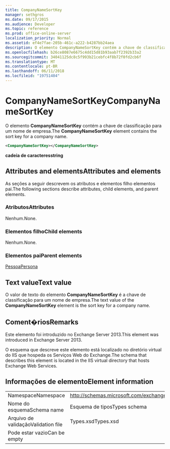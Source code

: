```yaml
---
title: CompanyNameSortKey
manager: sethgros
ms.date: 09/17/2015
ms.audience: Developer
ms.topic: reference
ms.prod: office-online-server
localization_priority: Normal
ms.assetid: ef4e7fae-205b-461c-a222-b4287bb24aea
description: O elemento CompanyNameSortKey contém a chave de classificação para um nome de empresa.
ms.openlocfilehash: b26ce8087e6675c4dd15d81b93aab7f2392b33a2
ms.sourcegitcommit: 34041125dc8c5f993b21cebfc4f8b72f0fd2cb6f
ms.translationtype: MT
ms.contentlocale: pt-BR
ms.lasthandoff: 06/11/2018
ms.locfileid: "19751404"
---
```

# <a name="companynamesortkey"></a><span data-ttu-id="2ce37-103">CompanyNameSortKey</span><span class="sxs-lookup"><span data-stu-id="2ce37-103">CompanyNameSortKey</span></span>

<span data-ttu-id="2ce37-104">O elemento **CompanyNameSortKey** contém a chave de classificação para um nome de empresa.</span><span class="sxs-lookup"><span data-stu-id="2ce37-104">The **CompanyNameSortKey** element contains the sort key for a company name.</span></span> 
  
```XML
<CompanyNameSortKey></CompanyNameSortKey>
```

 <span data-ttu-id="2ce37-105">**cadeia de caracteres**</span><span class="sxs-lookup"><span data-stu-id="2ce37-105">**string**</span></span>
## <a name="attributes-and-elements"></a><span data-ttu-id="2ce37-106">Attributes and elements</span><span class="sxs-lookup"><span data-stu-id="2ce37-106">Attributes and elements</span></span>

<span data-ttu-id="2ce37-107">As seções a seguir descrevem os atributos e elementos filho elementos pai.</span><span class="sxs-lookup"><span data-stu-id="2ce37-107">The following sections describe attributes, child elements, and parent elements.</span></span>
  
### <a name="attributes"></a><span data-ttu-id="2ce37-108">Atributos</span><span class="sxs-lookup"><span data-stu-id="2ce37-108">Attributes</span></span>

<span data-ttu-id="2ce37-109">Nenhum.</span><span class="sxs-lookup"><span data-stu-id="2ce37-109">None.</span></span>
  
### <a name="child-elements"></a><span data-ttu-id="2ce37-110">Elementos filho</span><span class="sxs-lookup"><span data-stu-id="2ce37-110">Child elements</span></span>

<span data-ttu-id="2ce37-111">Nenhum.</span><span class="sxs-lookup"><span data-stu-id="2ce37-111">None.</span></span>
  
### <a name="parent-elements"></a><span data-ttu-id="2ce37-112">Elementos pai</span><span class="sxs-lookup"><span data-stu-id="2ce37-112">Parent elements</span></span>

[<span data-ttu-id="2ce37-113">Pessoa</span><span class="sxs-lookup"><span data-stu-id="2ce37-113">Persona</span></span>](persona.md)
  
## <a name="text-value"></a><span data-ttu-id="2ce37-114">Text value</span><span class="sxs-lookup"><span data-stu-id="2ce37-114">Text value</span></span>

<span data-ttu-id="2ce37-115">O valor de texto do elemento **CompanyNameSortKey** é a chave de classificação para um nome de empresa.</span><span class="sxs-lookup"><span data-stu-id="2ce37-115">The text value of the **CompanyNameSortKey** element is the sort key for a company name.</span></span> 
  
## <a name="remarks"></a><span data-ttu-id="2ce37-116">Coment�rios</span><span class="sxs-lookup"><span data-stu-id="2ce37-116">Remarks</span></span>

<span data-ttu-id="2ce37-117">Este elemento foi introduzido no Exchange Server 2013.</span><span class="sxs-lookup"><span data-stu-id="2ce37-117">This element was introduced in Exchange Server 2013.</span></span>
  
<span data-ttu-id="2ce37-118">O esquema que descreve este elemento está localizado no diretório virtual do IIS que hospeda os Serviços Web do Exchange.</span><span class="sxs-lookup"><span data-stu-id="2ce37-118">The schema that describes this element is located in the IIS virtual directory that hosts Exchange Web Services.</span></span>
  
## <a name="element-information"></a><span data-ttu-id="2ce37-119">Informações de elemento</span><span class="sxs-lookup"><span data-stu-id="2ce37-119">Element information</span></span>

|||
|:-----|:-----|
|<span data-ttu-id="2ce37-120">Namespace</span><span class="sxs-lookup"><span data-stu-id="2ce37-120">Namespace</span></span>  <br/> |http://schemas.microsoft.com/exchange/services/2006/types  <br/> |
|<span data-ttu-id="2ce37-121">Nome do esquema</span><span class="sxs-lookup"><span data-stu-id="2ce37-121">Schema name</span></span>  <br/> |<span data-ttu-id="2ce37-122">Esquema de tipos</span><span class="sxs-lookup"><span data-stu-id="2ce37-122">Types schema</span></span>  <br/> |
|<span data-ttu-id="2ce37-123">Arquivo de validação</span><span class="sxs-lookup"><span data-stu-id="2ce37-123">Validation file</span></span>  <br/> |<span data-ttu-id="2ce37-124">Types.xsd</span><span class="sxs-lookup"><span data-stu-id="2ce37-124">Types.xsd</span></span>  <br/> |
|<span data-ttu-id="2ce37-125">Pode estar vazio</span><span class="sxs-lookup"><span data-stu-id="2ce37-125">Can be empty</span></span>  <br/> ||
   

